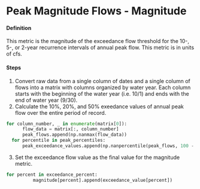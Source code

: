 # Peak Magnitude Flows - Magnitude

#### Definition

This metric is the magnitude of the exceedance flow threshold for the 10-, 5-, or 2-year recurrence intervals of annual peak flow. This metric is in units of cfs.

#### Steps

1. Convert raw data from a single column of dates and a single column of flows into a matrix with columns organized by water year. Each column starts with the beginning of the water year \(i.e. 10/1\) and ends with the end of water year \(9/30\).
2. Calculate the 10%, 20%, and 50% exeedance values of annual peak flow over the entire period of record.
  ```py
  for column_number, _ in enumerate(matrix[0]):
        flow_data = matrix[:, column_number]
        peak_flows.append(np.nanmax(flow_data))
    for percentile in peak_percentiles:
        peak_exceedance_values.append(np.nanpercentile(peak_flows, 100 - percentile))
  ```
3. Set the exceedance flow value as the final value for the magnitude metric.
  ```py
  for percent in exceedance_percent:
            magnitude[percent].append(exceedance_value[percent])
  ```
